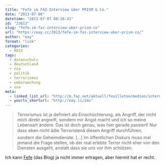 ```yaml
---
title: "Fefe im FAZ-Interview über PRISM & Co."
date: "2013-07-06"
datetime: "2013-07-07 00:16:41"
id: "23613"
slug: "fefe-im-faz-interview-uber-prism-co"
url: "https://eay.cc/2013/fefe-im-faz-interview-uber-prism-co/"
author: "eay"
format: "link"
categories:
  - 0815
tags:
  - datenschutz
  - deutschland
  - nsa
  - politik
  - terrorismus
  - ueberwachung
  - usa
meta:
  - linked_list_url: "http://m.faz.net/aktuell/feuilleton/medien/internet-sicherheitsexperte-felix-von-leitner-der-ueberwachung-entgehen-das-macht-richtig-viel-arbeit-12269438.html"
  - yourls_shorturl: "http://eay.li/24v"
---
```


> Terrorismus ist ja definiert als Einschüchterung, als Angriff, der nicht mich direkt angreift, sondern mir Angst macht und ich so meine Lebensart ändere. Das ist doch genau, was hier gerade passiert! Nur dass eben nicht âdie Terroristenâ diesen Angriff durchführen, sondern die Geheimdienste. \[...\] Im öffentlichen Diskurs muss mal jemand die Frage stellen, ob der real erlebte Terror nicht eher von den Diensten ausgeht, anstatt dass sie uns vor ihm schützen.

Ich kann [Fefe](https://blog.fefe.de/) (das Blog) ja nicht immer ertragen, aber hiermit hat er recht.
